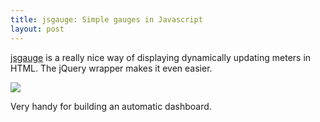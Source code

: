 ```yaml
---
title: jsgauge: Simple gauges in Javascript
layout: post
---
```


[jsgauge](http://code.google.com/p/jsgauge/) is a really nice way of displaying dynamically updating meters in HTML. The jQuery wrapper makes it even easier.

![](http://jsgauge.googlecode.com/files/chrome.png)

Very handy for building an automatic dashboard.